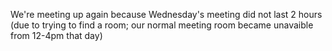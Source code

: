 We're meeting up again because Wednesday's meeting did not last 2 hours (due to trying to find a room; our normal meeting room became unavaible from 12-4pm that day)
